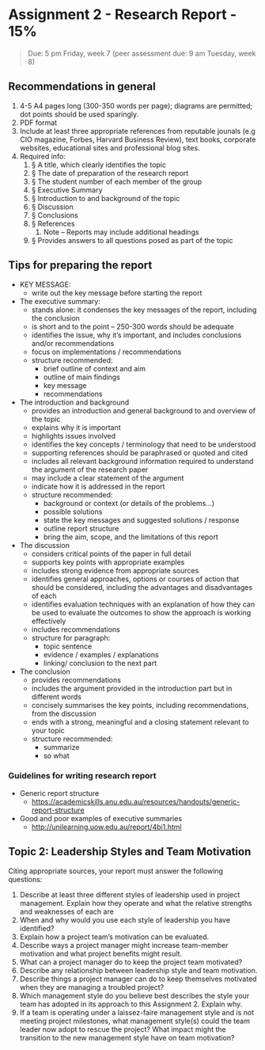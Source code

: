 # Assignment 2 - Research Report - 15%

> Due: 5 pm Friday, week 7 (peer assessment due: 9 am Tuesday, week 8)

## Recommendations in general

1. 4-5 A4 pages long (300-350 words per page); diagrams are permitted; dot points should be used sparingly.
2. PDF format
3. Include at least three appropriate references from reputable jounals (e.g CIO magazine, Forbes, Harvard Business Review), text books, corporate websites, educational sites and professional blog sites.
4. Required info:
   1. § A title, which clearly identifies the topic
   2. § The date of preparation of the research report
   3. § The student number of each member of the group
   4. § Executive Summary
   5. § Introduction to and background of the topic
   6. § Discussion
   7. § Conclusions
   8. § References
      1. Note – Reports may include additional headings
   9. § Provides answers to all questions posed as part of the topic

## Tips for preparing the report

- KEY MESSAGE:
  - write out the key message before starting the report
- The executive summary:
  - stands alone: it condenses the key messages of the report, including the conclusion
  - is short and to the point – 250-300 words should be adequate
  - identifies the issue, why it’s important, and includes conclusions and/or recommendations
  - focus on implementations / recommendations
  - structure recommended:
    - brief outline of context and aim
    - outline of main findings
    - key message
    - recommendations
- The introduction and background
  - provides an introduction and general background to and overview of the topic
  - explains why it is important
  - highlights issues involved
  - identifies the key concepts / terminology that need to be understood
  - supporting references should be paraphrased or quoted and cited
  - includes all relevant background information required to understand the argument of the research paper
  - may include a clear statement of the argument
  - indicate how it is addressed in the report
  - structure recommended:
    - background or context (or details of the problems...)
    - possible solutions
    - state the key messages and suggested solutions / response
    - outline report structure
    - bring the aim, scope, and the limitations of this report
- The discussion
  - considers critical points of the paper in full detail
  - supports key points with appropriate examples
  - includes strong evidence from appropriate sources
  - identifies general approaches, options or courses of action that should be considered, including the advantages and disadvantages of each
  - identifies evaluation techniques with an explanation of how they can be used to evaluate the outcomes to show the approach is working effectively
  - includes recommendations
  - structure for paragraph:
    - topic sentence
    - evidence / examples / explanations
    - linking/ conclusion to the next part
- The conclusion
  - provides recommendations
  - includes the argument provided in the introduction part but in different words
  - concisely summarises the key points, including recommendations, from the discussion
  - ends with a strong, meaningful and a closing statement relevant to your topic
  - structure recommended:
    - summarize
    - so what

### Guidelines for writing research report

- Generic report structure
  - https://academicskills.anu.edu.au/resources/handouts/generic-report-structure
- Good and poor examples of executive summaries
  - http://unilearning.uow.edu.au/report/4bi1.html

## Topic 2: Leadership Styles and Team Motivation

Citing appropriate sources, your report must answer the following questions:

1. Describe at least three different styles of leadership used in project management. Explain how they operate and what the relative strengths and weaknesses of each are
2. When and why would you use each style of leadership you have identified?
3. Explain how a project team’s motivation can be evaluated.
4. Describe ways a project manager might increase team-member motivation and what project benefits might result.
5. What can a project manager do to keep the project team motivated?
6. Describe any relationship between leadership style and team motivation.
7. Describe things a project manager can do to keep themselves motivated when they are managing a troubled project?
8. Which management style do you believe best describes the style your team has adopted in its approach to this Assignment 2. Explain why.
9. If a team is operating under a laissez-faire management style and is not meeting project milestones, what management style(s) could the team leader now adopt to rescue the project? What impact might the transition to the new management style have on team motivation?
